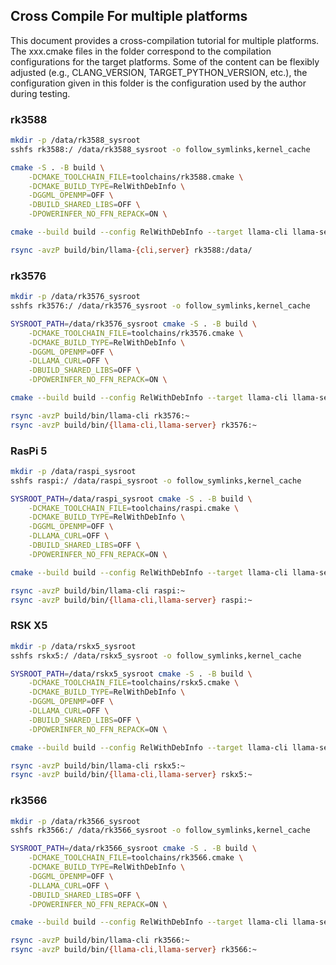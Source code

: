## Cross Compile For multiple platforms

This document provides a cross-compilation tutorial for multiple platforms. The xxx.cmake files in the folder correspond to the compilation configurations for the target platforms. Some of the content can be flexibly adjusted (e.g., CLANG_VERSION, TARGET_PYTHON_VERSION, etc.), the configuration given in this folder is the configuration used by the author during testing.

### rk3588

```bash
mkdir -p /data/rk3588_sysroot
sshfs rk3588:/ /data/rk3588_sysroot -o follow_symlinks,kernel_cache

cmake -S . -B build \
    -DCMAKE_TOOLCHAIN_FILE=toolchains/rk3588.cmake \
    -DCMAKE_BUILD_TYPE=RelWithDebInfo \
    -DGGML_OPENMP=OFF \
    -DBUILD_SHARED_LIBS=OFF \
    -DPOWERINFER_NO_FFN_REPACK=ON \

cmake --build build --config RelWithDebInfo --target llama-cli llama-server -j32

rsync -avzP build/bin/llama-{cli,server} rk3588:/data/
```



### rk3576

```bash
mkdir -p /data/rk3576_sysroot
sshfs rk3576:/ /data/rk3576_sysroot -o follow_symlinks,kernel_cache

SYSROOT_PATH=/data/rk3576_sysroot cmake -S . -B build \
    -DCMAKE_TOOLCHAIN_FILE=toolchains/rk3576.cmake \
    -DCMAKE_BUILD_TYPE=RelWithDebInfo \
    -DGGML_OPENMP=OFF \
    -DLLAMA_CURL=OFF \
    -DBUILD_SHARED_LIBS=OFF \
    -DPOWERINFER_NO_FFN_REPACK=ON \

cmake --build build --config RelWithDebInfo --target llama-cli llama-server -j32

rsync -avzP build/bin/llama-cli rk3576:~
rsync -avzP build/bin/{llama-cli,llama-server} rk3576:~
```

### RasPi 5

```bash
mkdir -p /data/raspi_sysroot
sshfs raspi:/ /data/raspi_sysroot -o follow_symlinks,kernel_cache

SYSROOT_PATH=/data/raspi_sysroot cmake -S . -B build \
    -DCMAKE_TOOLCHAIN_FILE=toolchains/raspi.cmake \
    -DCMAKE_BUILD_TYPE=RelWithDebInfo \
    -DGGML_OPENMP=OFF \
    -DLLAMA_CURL=OFF \
    -DBUILD_SHARED_LIBS=OFF \
    -DPOWERINFER_NO_FFN_REPACK=ON \

cmake --build build --config RelWithDebInfo --target llama-cli llama-server -j32

rsync -avzP build/bin/llama-cli raspi:~
rsync -avzP build/bin/{llama-cli,llama-server} raspi:~
```

### RSK X5

```bash
mkdir -p /data/rskx5_sysroot
sshfs rskx5:/ /data/rskx5_sysroot -o follow_symlinks,kernel_cache

SYSROOT_PATH=/data/rskx5_sysroot cmake -S . -B build \
    -DCMAKE_TOOLCHAIN_FILE=toolchains/rskx5.cmake \
    -DCMAKE_BUILD_TYPE=RelWithDebInfo \
    -DGGML_OPENMP=OFF \
    -DLLAMA_CURL=OFF \
    -DBUILD_SHARED_LIBS=OFF \
    -DPOWERINFER_NO_FFN_REPACK=ON \

cmake --build build --config RelWithDebInfo --target llama-cli llama-server -j32

rsync -avzP build/bin/llama-cli rskx5:~
rsync -avzP build/bin/{llama-cli,llama-server} rskx5:~
```
### rk3566

```bash
mkdir -p /data/rk3566_sysroot
sshfs rk3566:/ /data/rk3566_sysroot -o follow_symlinks,kernel_cache

SYSROOT_PATH=/data/rk3566_sysroot cmake -S . -B build \
    -DCMAKE_TOOLCHAIN_FILE=toolchains/rk3566.cmake \
    -DCMAKE_BUILD_TYPE=RelWithDebInfo \
    -DGGML_OPENMP=OFF \
    -DLLAMA_CURL=OFF \
    -DBUILD_SHARED_LIBS=OFF \
    -DPOWERINFER_NO_FFN_REPACK=ON \

cmake --build build --config RelWithDebInfo --target llama-cli llama-server -j32

rsync -avzP build/bin/llama-cli rk3566:~
rsync -avzP build/bin/{llama-cli,llama-server} rk3566:~
```
